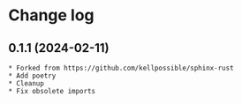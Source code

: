 # Change log


## 0.1.1 (2024-02-11)

    * Forked from https://github.com/kellpossible/sphinx-rust
    * Add poetry
    * Cleanup
    * Fix obsolete imports